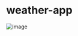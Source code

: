 # weather-app
![image](https://user-images.githubusercontent.com/61179952/218460614-80c07789-6a35-4385-a9d1-6147fe9fac4c.png)
